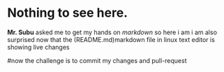 # Nothing to see here.

**Mr. Subu** asked me to get my hands on *markdown* so here i am
i am also surprised now that the (README.md)markdown file in linux text editor is showing live changes

#now the challenge is to commit my changes and pull-request

